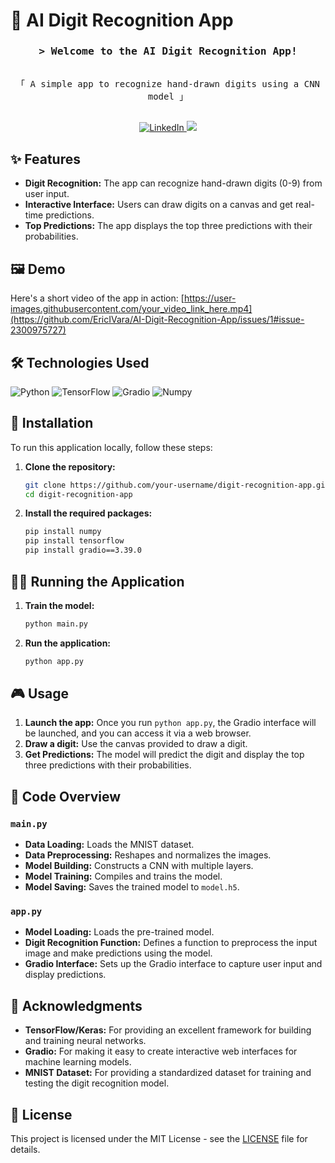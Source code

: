 # 🎨 AI Digit Recognition App
<!-- Intro  -->
<h3 align="center">
  <samp>&gt; Welcome to the AI Digit Recognition App!</samp>
</h3>

<p align="center"> 
  <samp>
    <br>
    「 A simple app to recognize hand-drawn digits using a CNN model 」
    <br>
    <br>
  </samp>
</p>

<p align="center">
 <a href="https://linkedin.com/in/ericivara" target="_blank">
  <img src="https://img.shields.io/badge/LinkedIn-0077B5?style=for-the-badge&logo=linkedin&logoColor=white" alt="LinkedIn"/>
 </a>
 <a href="https://twitter.com/ericivara" target="_blank">
  <img src="https://img.shields.io/badge/Twitter-1DA1F2?style=for-the-badge&logo=twitter&logoColor=white" />
 </a>
</p>

## ✨ Features

- **Digit Recognition:** The app can recognize hand-drawn digits (0-9) from user input.
- **Interactive Interface:** Users can draw digits on a canvas and get real-time predictions.
- **Top Predictions:** The app displays the top three predictions with their probabilities.

## 🖼️ Demo

Here's a short video of the app in action:
[https://user-images.githubusercontent.com/your_video_link_here.mp4](https://github.com/EricIVara/AI-Digit-Recognition-App/issues/1#issue-2300975727)



## 🛠️ Technologies Used

![Python](https://img.shields.io/badge/Python-3776AB?style=for-the-badge&logo=python&logoColor=white)
![TensorFlow](https://img.shields.io/badge/TensorFlow-FF6F00?style=for-the-badge&logo=tensorflow&logoColor=white)
![Gradio](https://img.shields.io/badge/Gradio-FF6F00?style=for-the-badge&logo=gradio&logoColor=white)
![Numpy](https://img.shields.io/badge/Numpy-013243?style=for-the-badge&logo=numpy&logoColor=white)

## 🚀 Installation

To run this application locally, follow these steps:

1. **Clone the repository:**
    ```sh
    git clone https://github.com/your-username/digit-recognition-app.git
    cd digit-recognition-app
    ```

2. **Install the required packages:**
    ```sh
    pip install numpy
    pip install tensorflow
    pip install gradio==3.39.0
    ```

## 🏃‍♂️ Running the Application

1. **Train the model:**
    ```sh
    python main.py
    ```

2. **Run the application:**
    ```sh
    python app.py
    ```

## 🎮 Usage

1. **Launch the app:** Once you run `python app.py`, the Gradio interface will be launched, and you can access it via a web browser.
2. **Draw a digit:** Use the canvas provided to draw a digit.
3. **Get Predictions:** The model will predict the digit and display the top three predictions with their probabilities.

## 📂 Code Overview

### `main.py`

- **Data Loading:** Loads the MNIST dataset.
- **Data Preprocessing:** Reshapes and normalizes the images.
- **Model Building:** Constructs a CNN with multiple layers.
- **Model Training:** Compiles and trains the model.
- **Model Saving:** Saves the trained model to `model.h5`.

### `app.py`

- **Model Loading:** Loads the pre-trained model.
- **Digit Recognition Function:** Defines a function to preprocess the input image and make predictions using the model.
- **Gradio Interface:** Sets up the Gradio interface to capture user input and display predictions.

## 🙏 Acknowledgments

- **TensorFlow/Keras:** For providing an excellent framework for building and training neural networks.
- **Gradio:** For making it easy to create interactive web interfaces for machine learning models.
- **MNIST Dataset:** For providing a standardized dataset for training and testing the digit recognition model.

## 📜 License

This project is licensed under the MIT License - see the [LICENSE](LICENSE) file for details.
